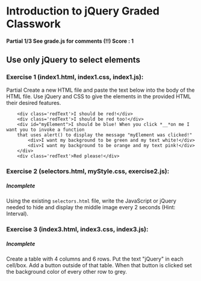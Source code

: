 # Introduction to jQuery Graded Classwork
#### Partial 1/3 See grade.js for comments (!!) Score : 1
## Use only jQuery to select elements 
  
### Exercise 1 (index1.html, index1.css, index1.js): 
Partial
Create a new HTML file and paste the text below into the body of the HTML file. 
Use jQuery and CSS to give the elements in the provided HTML their desired features. 

```
    <div class='redText'>I should be red!</div>
    <div class='redText'>I should be red too!</div>
    <div id="myElement">I should be blue! When you click *__*on me I want you to invoke a function 
    that uses alert() to display the message "myElement was clicked!"
        <div>I want my background to be green and my text white!</div>
        <div>I want my background to be orange and my text pink!</div>
    </div>
    <div class='redText'>Red please!</div>
```

### Exercise 2 (selectors.html, myStyle.css, exercise2.js):
##### Incomplete 
Using the existing ```selectors.html``` file, write the JavaScript or jQuery 
needed to hide and display the middle image every 2 seconds (Hint: Interval).


### Exercise 3 (index3.html, index3.css, index3.js): 
##### Incomplete 
Create a table with 4 columns and 6 rows. Put the text "jQuery" in each cell/box. 
Add a button outside of that table. 
When that button is clicked set the background color of every other row to grey.
